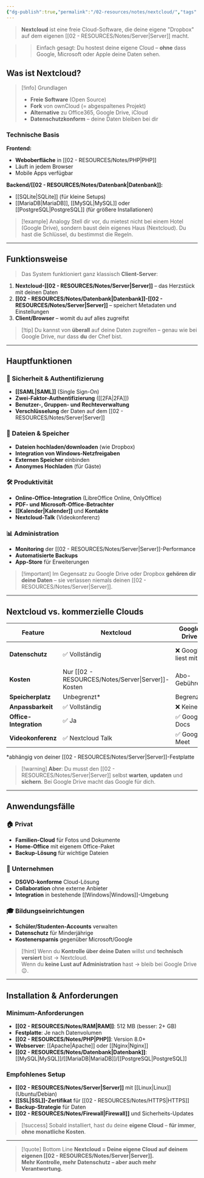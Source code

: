 ```yaml
---
{"dg-publish":true,"permalink":"/02-resources/notes/nextcloud/","tags":["informatik/server","GFN/LF10/FISI"],"noteIcon":"","updated":"2025-10-29T12:59:08.681+01:00"}
---
```


> **Nextcloud** ist eine freie Cloud-Software, die deine eigene "Dropbox" auf dem eigenen [[02 - RESOURCES/Notes/Server\|Server]] macht.

> > Einfach gesagt: Du hostest deine eigene Cloud – **ohne** dass Google, Microsoft oder Apple deine Daten sehen.

## Was ist Nextcloud?

> [!info] Grundlagen
> 
> - **Freie Software** (Open Source)
> - **Fork** von ownCloud (= abgespaltenes Projekt)
> - **Alternative** zu Office365, Google Drive, iCloud
> - **Datenschutzkonform** – deine Daten bleiben bei dir

### Technische Basis

**Frontend:**

- **Weboberfläche** in [[02 - RESOURCES/Notes/PHP\|PHP]]
- Läuft in jedem Browser
- Mobile Apps verfügbar

**Backend/[[02 - RESOURCES/Notes/Datenbank\|Datenbank]]:**

- [[SQLite\|SQLite]] (für kleine Setups)
- [[MariaDB\|MariaDB]], [[MySQL\|MySQL]] oder [[PostgreSQL\|PostgreSQL]] (für größere Installationen)

> [!example] Analogy Stell dir vor, du mietest nicht bei einem Hotel (Google Drive), sondern baust dein eigenes Haus (Nextcloud). Du hast die Schlüssel, du bestimmst die Regeln.

---

## Funktionsweise

> Das System funktioniert ganz klassisch **Client-Server**:

1. **Nextcloud-[[02 - RESOURCES/Notes/Server\|Server]]** – das Herzstück mit deinen Daten
2. **[[02 - RESOURCES/Notes/Datenbank\|Datenbank]]-[[02 - RESOURCES/Notes/Server\|Server]]** – speichert Metadaten und Einstellungen
3. **Client/Browser** – womit du auf alles zugreifst

> [!tip] Du kannst von **überall** auf deine Daten zugreifen – genau wie bei Google Drive, nur dass **du** der Chef bist.

---

## Hauptfunktionen

### 🔐 Sicherheit & Authentifizierung

- **[[SAML\|SAML]]** (Single Sign-On)
- **Zwei-Faktor-Authentifizierung** ([[2FA\|2FA]])
- **Benutzer-, Gruppen- und Rechteverwaltung**
- **Verschlüsselung** der Daten auf dem [[02 - RESOURCES/Notes/Server\|Server]]

### 📁 Dateien & Speicher

- **Dateien hochladen/downloaden** (wie Dropbox)
- **Integration von Windows-Netzfreigaben**
- **Externen Speicher** einbinden
- **Anonymes Hochladen** (für Gäste)

### 🛠️ Produktivität

- **Online-Office-Integration** (LibreOffice Online, OnlyOffice)
- **PDF- und Microsoft-Office-Betrachter**
- **[[Kalender\|Kalender]]** und **Kontakte**
- **Nextcloud-Talk** (Videokonferenz)

### 📊 Administration

- **Monitoring** der [[02 - RESOURCES/Notes/Server\|Server]]-Performance
- **Automatisierte Backups**
- **App-Store** für Erweiterungen

> [!important] Im Gegensatz zu Google Drive oder Dropbox **gehören dir deine Daten** – sie verlassen niemals deinen [[02 - RESOURCES/Notes/Server\|Server]].

---

## Nextcloud vs. kommerzielle Clouds

|Feature|Nextcloud|Google Drive|Dropbox|
|---|---|---|---|
|**Datenschutz**|✅ Vollständig|❌ Google liest mit|❌ Dropbox liest mit|
|**Kosten**|Nur [[02 - RESOURCES/Notes/Server\|Server]]-Kosten|Abo-Gebühren|Abo-Gebühren|
|**Speicherplatz**|Unbegrenzt*|Begrenzt|Begrenzt|
|**Anpassbarkeit**|✅ Vollständig|❌ Keine|❌ Keine|
|**Office-Integration**|✅ Ja|✅ Google Docs|❌ Nur Viewer|
|**Videokonferenz**|✅ Nextcloud Talk|✅ Google Meet|❌ Nein|

*abhängig von deiner [[02 - RESOURCES/Notes/Server\|Server]]-Festplatte

> [!warning] **Aber**: Du musst den [[02 - RESOURCES/Notes/Server\|Server]] selbst **warten**, **updaten** und **sichern**. Bei Google Drive macht das Google für dich.

---

## Anwendungsfälle

### 🏠 Privat

- **Familien-Cloud** für Fotos und Dokumente
- **Home-Office** mit eigenem Office-Paket
- **Backup-Lösung** für wichtige Dateien

### 🏢 Unternehmen

- **DSGVO-konforme** Cloud-Lösung
- **Collaboration** ohne externe Anbieter
- **Integration** in bestehende [[Windows\|Windows]]-Umgebung

### 🎓 Bildungseinrichtungen

- **Schüler/Studenten-Accounts** verwalten
- **Datenschutz** für Minderjährige
- **Kostenersparnis** gegenüber Microsoft/Google

> [!hint] Wenn du **Kontrolle über deine Daten** willst und **technisch versiert** bist → Nextcloud.  
> Wenn du **keine Lust auf Administration** hast → bleib bei Google Drive 😉.

---

## Installation & Anforderungen

### Minimum-Anforderungen

- **[[02 - RESOURCES/Notes/RAM\|RAM]]**: 512 MB (besser: 2+ GB)
- **Festplatte**: Je nach Datenvolumen
- **[[02 - RESOURCES/Notes/PHP\|PHP]]**: Version 8.0+
- **Webserver**: [[Apache\|Apache]] oder [[Nginx\|Nginx]]
- **[[02 - RESOURCES/Notes/Datenbank\|Datenbank]]**: [[MySQL\|MySQL]]/[[MariaDB\|MariaDB]]/[[PostgreSQL\|PostgreSQL]]

### Empfohlenes Setup

- **[[02 - RESOURCES/Notes/Server\|Server]]** mit [[Linux\|Linux]] (Ubuntu/Debian)
- **[[SSL\|SSL]]-Zertifikat** für [[02 - RESOURCES/Notes/HTTPS\|HTTPS]]
- **Backup-Strategie** für Daten
- **[[02 - RESOURCES/Notes/Firewall\|Firewall]]** und Sicherheits-Updates

> [!success] Sobald installiert, hast du deine **eigene Cloud** – **für immer**, **ohne monatliche Kosten**.

---

> [!quote] Bottom Line **Nextcloud = Deine eigene Cloud auf deinem eigenen [[02 - RESOURCES/Notes/Server\|Server]].**  
> **Mehr Kontrolle, mehr Datenschutz – aber auch mehr Verantwortung.**
